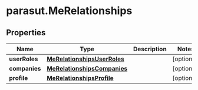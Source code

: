 # parasut.MeRelationships

## Properties
Name | Type | Description | Notes
------------ | ------------- | ------------- | -------------
**userRoles** | [**MeRelationshipsUserRoles**](MeRelationshipsUserRoles.md) |  | [optional] 
**companies** | [**MeRelationshipsCompanies**](MeRelationshipsCompanies.md) |  | [optional] 
**profile** | [**MeRelationshipsProfile**](MeRelationshipsProfile.md) |  | [optional] 


